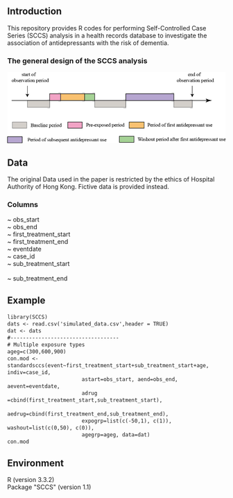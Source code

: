 ## Introduction

This repository provides R codes for performing Self-Controlled Case Series (SCCS) analysis in a health records database to investigate the association of antidepressants with the risk of dementia.

### The general design of the SCCS analysis
![figure](https://github.com/zhongzhixu/SCCS/blob/master/design.png)

## Data
The original Data used in the paper is restricted by the ethics of Hospital Authority of Hong Kong. Fictive data is provided instead.
### Columns </br>
~ obs_start</br>
~	obs_end</br>
~ first_treatment_start</br>
~ first_treatment_end</br>
~ eventdate</br>
~ case_id</br>
~	sub_treatment_start</br>	
~ sub_treatment_end</br>

## Example
```
library(SCCS)
dats <- read.csv('simulated_data.csv',header = TRUE)
dat <- dats
#-----------------------------------
# Multiple exposure types
ageg=c(300,600,900)
con.mod <- standardsccs(event~first_treatment_start+sub_treatment_start+age, indiv=case_id,
                        astart=obs_start, aend=obs_end, aevent=eventdate,
                        adrug =cbind(first_treatment_start,sub_treatment_start),
                        aedrug=cbind(first_treatment_end,sub_treatment_end),
                        expogrp=list(c(-50,1), c(1)), washout=list(c(0,50), c(0)),
                        agegrp=ageg, data=dat)
con.mod
```
## Environment
R (version 3.3.2)</br>
Package "SCCS" (version 1.1)


